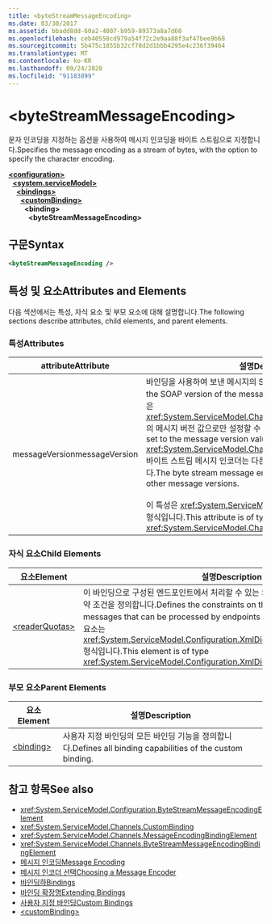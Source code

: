 ```yaml
---
title: <byteStreamMessageEncoding>
ms.date: 03/30/2017
ms.assetid: bbadd8dd-60a2-4007-b959-89373a8a7d60
ms.openlocfilehash: ceb40558cd979a54f72c2e9aa88f3af47bee9b68
ms.sourcegitcommit: 5b475c1855b32cf78d2d1bbb4295e4c236f39464
ms.translationtype: MT
ms.contentlocale: ko-KR
ms.lasthandoff: 09/24/2020
ms.locfileid: "91183899"
---
```

# \<byteStreamMessageEncoding>

<span data-ttu-id="157ab-101">문자 인코딩을 지정하는 옵션을 사용하여 메시지 인코딩을 바이트 스트림으로 지정합니다.</span><span class="sxs-lookup"><span data-stu-id="157ab-101">Specifies the message encoding as a stream of bytes, with the option to specify the character encoding.</span></span>  
  
[**\<configuration>**](../configuration-element.md)\
&nbsp;&nbsp;[**\<system.serviceModel>**](system-servicemodel.md)\
&nbsp;&nbsp;&nbsp;&nbsp;[**\<bindings>**](bindings.md)\
&nbsp;&nbsp;&nbsp;&nbsp;&nbsp;&nbsp;[**\<customBinding>**](custombinding.md)\
&nbsp;&nbsp;&nbsp;&nbsp;&nbsp;&nbsp;&nbsp;&nbsp;**\<binding>**\
&nbsp;&nbsp;&nbsp;&nbsp;&nbsp;&nbsp;&nbsp;&nbsp;&nbsp;&nbsp;**\<byteStreamMessageEncoding>**  
  
## <a name="syntax"></a><span data-ttu-id="157ab-102">구문</span><span class="sxs-lookup"><span data-stu-id="157ab-102">Syntax</span></span>  
  
```xml  
<byteStreamMessageEncoding />
```  
  
## <a name="attributes-and-elements"></a><span data-ttu-id="157ab-103">특성 및 요소</span><span class="sxs-lookup"><span data-stu-id="157ab-103">Attributes and Elements</span></span>  

 <span data-ttu-id="157ab-104">다음 섹션에서는 특성, 자식 요소 및 부모 요소에 대해 설명합니다.</span><span class="sxs-lookup"><span data-stu-id="157ab-104">The following sections describe attributes, child elements, and parent elements.</span></span>  
  
### <a name="attributes"></a><span data-ttu-id="157ab-105">특성</span><span class="sxs-lookup"><span data-stu-id="157ab-105">Attributes</span></span>  
  
|<span data-ttu-id="157ab-106">attribute</span><span class="sxs-lookup"><span data-stu-id="157ab-106">Attribute</span></span>|<span data-ttu-id="157ab-107">설명</span><span class="sxs-lookup"><span data-stu-id="157ab-107">Description</span></span>|  
|---------------|-----------------|  
|<span data-ttu-id="157ab-108">messageVersion</span><span class="sxs-lookup"><span data-stu-id="157ab-108">messageVersion</span></span>|<span data-ttu-id="157ab-109">바인딩을 사용하여 보낸 메시지의 SOAP 버전을 지정합니다.</span><span class="sxs-lookup"><span data-stu-id="157ab-109">Specifies the SOAP version of the messages sent using the binding.</span></span> <span data-ttu-id="157ab-110">이 속성은 <xref:System.ServiceModel.Channels.MessageVersion.None%2A>의 메시지 버전 값으로만 설정할 수 있습니다.</span><span class="sxs-lookup"><span data-stu-id="157ab-110">This property can only be set to the message version value of <xref:System.ServiceModel.Channels.MessageVersion.None%2A>.</span></span> <span data-ttu-id="157ab-111">바이트 스트림 메시지 인코더는 다른 메시지 버전을 지원하지 않습니다.</span><span class="sxs-lookup"><span data-stu-id="157ab-111">The byte stream message encoder does not support any other message versions.</span></span><br /><br /> <span data-ttu-id="157ab-112">이 특성은 <xref:System.ServiceModel.Channels.MessageVersion> 형식입니다.</span><span class="sxs-lookup"><span data-stu-id="157ab-112">This attribute is of type <xref:System.ServiceModel.Channels.MessageVersion>.</span></span>|  
  
### <a name="child-elements"></a><span data-ttu-id="157ab-113">자식 요소</span><span class="sxs-lookup"><span data-stu-id="157ab-113">Child Elements</span></span>  
  
|<span data-ttu-id="157ab-114">요소</span><span class="sxs-lookup"><span data-stu-id="157ab-114">Element</span></span>|<span data-ttu-id="157ab-115">설명</span><span class="sxs-lookup"><span data-stu-id="157ab-115">Description</span></span>|  
|-------------|-----------------|  
|[\<readerQuotas>](/previous-versions/dotnet/netframework-4.0/ms731325(v=vs.100))|<span data-ttu-id="157ab-116">이 바인딩으로 구성된 엔드포인트에서 처리할 수 있는 SOAP 메시지의 복잡성에 대한 제약 조건을 정의합니다.</span><span class="sxs-lookup"><span data-stu-id="157ab-116">Defines the constraints on the complexity of SOAP messages that can be processed by endpoints configured with this binding.</span></span> <span data-ttu-id="157ab-117">이 요소는 <xref:System.ServiceModel.Configuration.XmlDictionaryReaderQuotasElement> 형식입니다.</span><span class="sxs-lookup"><span data-stu-id="157ab-117">This element is of type <xref:System.ServiceModel.Configuration.XmlDictionaryReaderQuotasElement>.</span></span>|  
  
### <a name="parent-elements"></a><span data-ttu-id="157ab-118">부모 요소</span><span class="sxs-lookup"><span data-stu-id="157ab-118">Parent Elements</span></span>  
  
|<span data-ttu-id="157ab-119">요소</span><span class="sxs-lookup"><span data-stu-id="157ab-119">Element</span></span>|<span data-ttu-id="157ab-120">설명</span><span class="sxs-lookup"><span data-stu-id="157ab-120">Description</span></span>|  
|-------------|-----------------|  
|[\<binding>](bindings.md)|<span data-ttu-id="157ab-121">사용자 지정 바인딩의 모든 바인딩 기능을 정의합니다.</span><span class="sxs-lookup"><span data-stu-id="157ab-121">Defines all binding capabilities of the custom binding.</span></span>|  
  
## <a name="see-also"></a><span data-ttu-id="157ab-122">참고 항목</span><span class="sxs-lookup"><span data-stu-id="157ab-122">See also</span></span>

- <xref:System.ServiceModel.Configuration.ByteStreamMessageEncodingElement>
- <xref:System.ServiceModel.Channels.CustomBinding>
- <xref:System.ServiceModel.Channels.MessageEncodingBindingElement>
- <xref:System.ServiceModel.Channels.ByteStreamMessageEncodingBindingElement>
- [<span data-ttu-id="157ab-123">메시지 인코딩</span><span class="sxs-lookup"><span data-stu-id="157ab-123">Message Encoding</span></span>](message-encoding.md)
- [<span data-ttu-id="157ab-124">메시지 인코더 선택</span><span class="sxs-lookup"><span data-stu-id="157ab-124">Choosing a Message Encoder</span></span>](../../../wcf/feature-details/choosing-a-message-encoder.md)
- [<span data-ttu-id="157ab-125">바인딩하</span><span class="sxs-lookup"><span data-stu-id="157ab-125">Bindings</span></span>](../../../wcf/bindings.md)
- [<span data-ttu-id="157ab-126">바인딩 확장명</span><span class="sxs-lookup"><span data-stu-id="157ab-126">Extending Bindings</span></span>](../../../wcf/extending/extending-bindings.md)
- [<span data-ttu-id="157ab-127">사용자 지정 바인딩</span><span class="sxs-lookup"><span data-stu-id="157ab-127">Custom Bindings</span></span>](../../../wcf/extending/custom-bindings.md)
- [\<customBinding>](custombinding.md)
